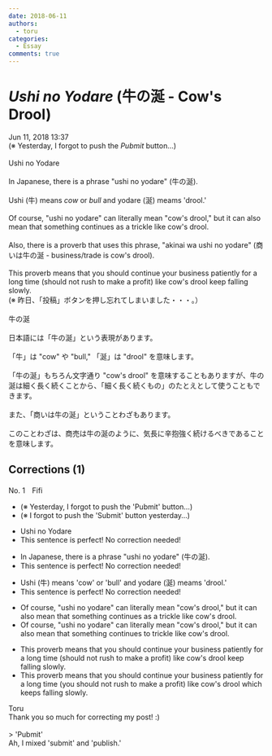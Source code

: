 ```yaml
---
date: 2018-06-11
authors:
  - toru
categories:
  - Essay
comments: true
---
```


# <strong><em>Ushi no Yodare</strong></em> (牛の涎 - Cow's Drool)
<div class="date">Jun 11, 2018 13:37</div>
<div id="post"><div id="body_show_ori">
(※ Yesterday, I forgot to push the <em>Pubmit</em> button…)<br/><br/>Ushi no Yodare<br/><br/>In Japanese, there is a phrase "ushi no yodare" (牛の涎).<br/><br/>Ushi (牛) means <em>cow</em> or <em>bull</em> and yodare (涎) meams 'drool.'<br/><br/>Of course, "ushi no yodare" can literally mean "cow's drool," but it can also mean that something continues as a trickle like cow's drool.<br/><br/>Also, there is a proverb that uses this phrase, "akinai wa ushi no yodare" (商いは牛の涎 - business/trade is cow's drool).<br/><br/>This proverb means that you should continue your business patiently for a long time (should not rush to make a profit) like cow's drool keep falling slowly.
</div></div>

<!-- more -->

<div id="post_ja"><div id="body_show_mo">
(※ 昨日、「投稿」ボタンを押し忘れてしまいました・・・。）<br/><br/>牛の涎<br/><br/>日本語には「牛の涎」という表現があります。<br/><br/>「牛」は "cow" や "bull," 「涎」は "drool" を意味します。<br/><br/>「牛の涎」もちろん文字通り "cow's drool" を意味することもありますが、牛の涎は細く長く続くことから、「細く長く続くもの」のたとえとして使うこともできます。<br/><br/>また、「商いは牛の涎」ということわざもあります。<br/><br/>このことわざは、商売は牛の涎のように、気長に辛抱強く続けるべきであることを意味します。
</div></div>

## Corrections (1)
<div id="block"><div class="first_name"> No. 1　<span class="just_name">Fifi</span></div><div id="block2">
<ul class="correction_field">
<li class="incorrect">(※ Yesterday, I forgot to push the 'Pubmit' button…)</li>
<li class="corrected correct">
(※ I forgot to push the '<span class="f_red">S</span>ubmit' button <span class="f_blue">yesterday</span>…)
</li>
</ul>
<ul class="correction_field">
<li class="incorrect">Ushi no Yodare</li>
<li class="corrected perfect">This sentence is perfect! No correction needed!</li>
</ul>
<ul class="correction_field">
<li class="incorrect">In Japanese, there is a phrase "ushi no yodare" (牛の涎).</li>
<li class="corrected perfect">This sentence is perfect! No correction needed!</li>
</ul>
<ul class="correction_field">
<li class="incorrect">Ushi (牛) means 'cow' or 'bull' and yodare (涎) meams 'drool.'</li>
<li class="corrected perfect">This sentence is perfect! No correction needed!</li>
</ul>
<ul class="correction_field">
<li class="incorrect">Of course, "ushi no yodare" can literally mean "cow's drool," but it can also mean that something continues as a trickle like cow's drool.</li>
<li class="corrected correct">
Of course, "ushi no yodare" can literally mean "cow's drool," but it can also mean that something continues <span class="f_blue">to</span> trickle like cow's drool.
</li>
</ul>
<ul class="correction_field">
<li class="incorrect">This proverb means that you should continue your business patiently for a long time (should not rush to make a profit) like cow's drool keep falling slowly.</li>
<li class="corrected correct">
This proverb means that you should continue your business patiently for a long time (<span class="f_blue">you </span>should not rush to make a profit) like cow's drool <span class="f_blue">which keeps</span> falling slowly.
</li>
</ul>
</div><div class="name"><span class="just_name">Toru</span><br>
Thank you so much for correcting my post! :)<br/><br/>&gt;  'Pubmit' <br/>Ah, I mixed 'submit' and 'publish.'
</div>
</div>
